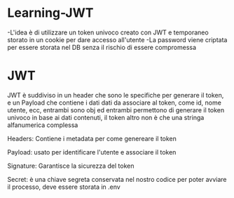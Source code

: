 # Learning-JWT
-L'idea è di utilizzare un token univoco creato con JWT e temporaneo storato in un cookie per dare accesso all'utente
-La password viene criptata per essere storata nel DB senza il rischio di essere compromessa

# JWT
JWT è suddiviso in un header che sono le specifiche per generare il token, e un Payload che contiene i dati dati da associare
al token, come id, nome utente, ecc, entrambi sono obj ed entrambi permettono di generare il token univoco in base ai dati contenuti, il token altro non è che una stringa alfanumerica complessa

Headers:
Contiene i metadata per come genereare il token

Payload:
usato per identificare l'utente e associare il token

Signature:
Garantisce la sicurezza del token

Secret:
è una chiave segreta conservata nel nostro codice per poter avviare il processo, deve essere storata in .env